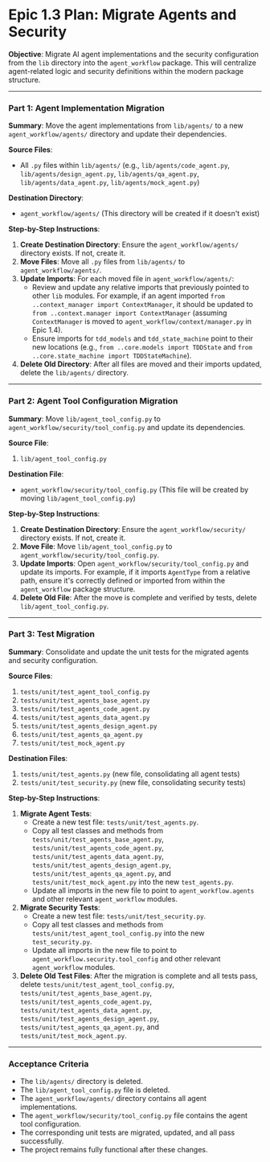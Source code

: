# Epic 1.3 Plan: Migrate Agents and Security

**Objective**: Migrate AI agent implementations and the security configuration from the `lib` directory into the `agent_workflow` package. This will centralize agent-related logic and security definitions within the modern package structure.

---

### **Part 1: Agent Implementation Migration**

**Summary**: Move the agent implementations from `lib/agents/` to a new `agent_workflow/agents/` directory and update their dependencies.

**Source Files**:
*   All `.py` files within `lib/agents/` (e.g., `lib/agents/code_agent.py`, `lib/agents/design_agent.py`, `lib/agents/qa_agent.py`, `lib/agents/data_agent.py`, `lib/agents/mock_agent.py`)

**Destination Directory**:
*   `agent_workflow/agents/` (This directory will be created if it doesn't exist)

**Step-by-Step Instructions**:

1.  **Create Destination Directory**: Ensure the `agent_workflow/agents/` directory exists. If not, create it.
2.  **Move Files**: Move all `.py` files from `lib/agents/` to `agent_workflow/agents/`.
3.  **Update Imports**: For each moved file in `agent_workflow/agents/`:
    *   Review and update any relative imports that previously pointed to other `lib` modules. For example, if an agent imported `from ..context_manager import ContextManager`, it should be updated to `from ..context.manager import ContextManager` (assuming `ContextManager` is moved to `agent_workflow/context/manager.py` in Epic 1.4).
    *   Ensure imports for `tdd_models` and `tdd_state_machine` point to their new locations (e.g., `from ..core.models import TDDState` and `from ..core.state_machine import TDDStateMachine`).
4.  **Delete Old Directory**: After all files are moved and their imports updated, delete the `lib/agents/` directory.

---

### **Part 2: Agent Tool Configuration Migration**

**Summary**: Move `lib/agent_tool_config.py` to `agent_workflow/security/tool_config.py` and update its dependencies.

**Source File**:
1.  `lib/agent_tool_config.py`

**Destination File**:
*   `agent_workflow/security/tool_config.py` (This file will be created by moving `lib/agent_tool_config.py`)

**Step-by-Step Instructions**:

1.  **Create Destination Directory**: Ensure the `agent_workflow/security/` directory exists. If not, create it.
2.  **Move File**: Move `lib/agent_tool_config.py` to `agent_workflow/security/tool_config.py`.
3.  **Update Imports**: Open `agent_workflow/security/tool_config.py` and update its imports. For example, if it imports `AgentType` from a relative path, ensure it's correctly defined or imported from within the `agent_workflow` package structure.
4.  **Delete Old File**: After the move is complete and verified by tests, delete `lib/agent_tool_config.py`.

---

### **Part 3: Test Migration**

**Summary**: Consolidate and update the unit tests for the migrated agents and security configuration.

**Source Files**:
1.  `tests/unit/test_agent_tool_config.py`
2.  `tests/unit/test_agents_base_agent.py`
3.  `tests/unit/test_agents_code_agent.py`
4.  `tests/unit/test_agents_data_agent.py`
5.  `tests/unit/test_agents_design_agent.py`
6.  `tests/unit/test_agents_qa_agent.py`
7.  `tests/unit/test_mock_agent.py`

**Destination Files**:
1.  `tests/unit/test_agents.py` (new file, consolidating all agent tests)
2.  `tests/unit/test_security.py` (new file, consolidating security tests)

**Step-by-Step Instructions**:

1.  **Migrate Agent Tests**:
    *   Create a new test file: `tests/unit/test_agents.py`.
    *   Copy all test classes and methods from `tests/unit/test_agents_base_agent.py`, `tests/unit/test_agents_code_agent.py`, `tests/unit/test_agents_data_agent.py`, `tests/unit/test_agents_design_agent.py`, `tests/unit/test_agents_qa_agent.py`, and `tests/unit/test_mock_agent.py` into the new `test_agents.py`.
    *   Update all imports in the new file to point to `agent_workflow.agents` and other relevant `agent_workflow` modules.
2.  **Migrate Security Tests**:
    *   Create a new test file: `tests/unit/test_security.py`.
    *   Copy all test classes and methods from `tests/unit/test_agent_tool_config.py` into the new `test_security.py`.
    *   Update all imports in the new file to point to `agent_workflow.security.tool_config` and other relevant `agent_workflow` modules.
3.  **Delete Old Test Files**: After the migration is complete and all tests pass, delete `tests/unit/test_agent_tool_config.py`, `tests/unit/test_agents_base_agent.py`, `tests/unit/test_agents_code_agent.py`, `tests/unit/test_agents_data_agent.py`, `tests/unit/test_agents_design_agent.py`, `tests/unit/test_agents_qa_agent.py`, and `tests/unit/test_mock_agent.py`.

---

### **Acceptance Criteria**

*   The `lib/agents/` directory is deleted.
*   The `lib/agent_tool_config.py` file is deleted.
*   The `agent_workflow/agents/` directory contains all agent implementations.
*   The `agent_workflow/security/tool_config.py` file contains the agent tool configuration.
*   The corresponding unit tests are migrated, updated, and all pass successfully.
*   The project remains fully functional after these changes.
